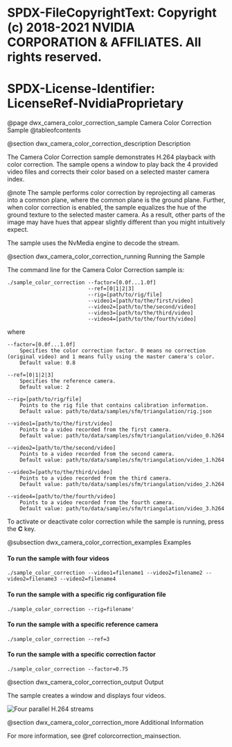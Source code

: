 # SPDX-FileCopyrightText: Copyright (c) 2018-2021 NVIDIA CORPORATION & AFFILIATES. All rights reserved.
# SPDX-License-Identifier: LicenseRef-NvidiaProprietary

@page dwx_camera_color_correction_sample Camera Color Correction Sample
@tableofcontents

@section dwx_camera_color_correction_description Description

The Camera Color Correction sample demonstrates H.264 playback with color
correction. The sample opens a window to play back the 4 provided
video files and corrects their color based on a selected master camera
index.

@note The sample performs color correction by reprojecting all cameras into a common plane,
where the common plane is the ground plane.
Further, when color correction is enabled, the sample equalizes the hue of the ground texture to the selected
master camera. As a result, other parts of the image may have hues that appear
slightly different than you might intuitively expect.

The sample uses the NvMedia engine to decode the stream.

@section dwx_camera_color_correction_running Running the Sample

The command line for the Camera Color Correction sample is:

    ./sample_color_correction --factor=[0.0f...1.0f]
                              --ref=[0|1|2|3]
                              --rig=[path/to/rig/file]
                              --video1=[path/to/the/first/video]
                              --video2=[path/to/the/second/video]
                              --video3=[path/to/the/third/video]
                              --video4=[path/to/the/fourth/video]

where

    --factor=[0.0f...1.0f]
        Specifies the color correction factor. 0 means no correction (original video) and 1 means fully using the master camera's color.
        Default value: 0.8

    --ref=[0|1|2|3]
        Specifies the reference camera.
        Default value: 2

    --rig=[path/to/rig/file]
        Points to the rig file that contains calibration information.
        Default value: path/to/data/samples/sfm/triangulation/rig.json

    --video1=[path/to/the/first/video]
        Points to a video recorded from the first camera.
        Default value: path/to/data/samples/sfm/triangulation/video_0.h264

    --video2=[path/to/the/second/video]
        Points to a video recorded from the second camera.
        Default value: path/to/data/samples/sfm/triangulation/video_1.h264

    --video3=[path/to/the/third/video]
        Points to a video recorded from the third camera.
        Default value: path/to/data/samples/sfm/triangulation/video_2.h264

    --video4=[path/to/the/fourth/video]
        Points to a video recorded from the fourth camera.
        Default value: path/to/data/samples/sfm/triangulation/video_3.h264

To activate or deactivate color correction while the sample is running, press the **C** key.

@subsection dwx_camera_color_correction_examples Examples

#### To run the sample with four videos

    ./sample_color_correction --video1=filename1 --video2=filename2 --video2=filename3 --video2=filename4

#### To run the sample with a specific rig configuration file

    ./sample_color_correction --rig=filename'

#### To run the sample with a specific reference camera

    ./sample_color_correction --ref=3

#### To run the sample with a specific correction factor

    ./sample_color_correction --factor=0.75

@section dwx_camera_color_correction_output Output

The sample creates a window and displays four videos.

![Four parallel H.264 streams](sample_camera_color_correction.png)

@section dwx_camera_color_correction_more Additional Information

For more information, see @ref colorcorrection_mainsection.
